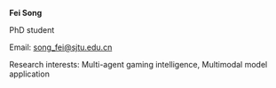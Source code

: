 **Fei Song**

PhD student

Email: song_fei@sjtu.edu.cn

Research interests: Multi-agent gaming intelligence, Multimodal model application
